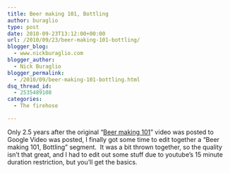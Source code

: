 ```yaml
---
title: Beer making 101, Bottling
author: buraglio
type: post
date: 2010-09-23T13:12:00+00:00
url: /2010/09/23/beer-making-101-bottling/
blogger_blog:
  - www.nickburaglio.com
blogger_author:
  - Nick Buraglio
blogger_permalink:
  - /2010/09/beer-making-101-bottling.html
dsq_thread_id:
  - 2535489108
categories:
  - The firehose

---
```

Only 2.5 years after the original &#8220;[Beer making 101][1]&#8221; video was posted to Google Video was posted, I finally got some time to edit together a &#8220;Beer making 101, Bottling&#8221; segment.  It was a bit thrown together, so the quality isn&#8217;t that great, and I had to edit out some stuff due to youtube&#8217;s 15 minute duration restriction, but you&#8217;ll get the basics.

 [1]: http://bit.ly/br033p